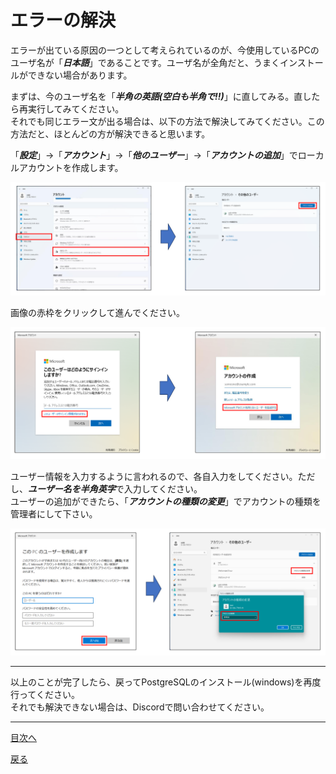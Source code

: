# エラーの解決

エラーが出ている原因の一つとして考えられているのが、今使用しているPCのユーザ名が「***日本語***」であることです。ユーザ名が全角だと、うまくインストールができない場合があります。  

まずは、今のユーザ名を「***半角の英語(空白も半角で!!)***」に直してみる。直したら再実行してみてください。  
それでも同じエラー文が出る場合は、以下の方法で解決してみてください。この方法だと、ほとんどの方が解決できると思います。  

「***設定***」->「***アカウント***」->「***他のユーザー***」->「***アカウントの追加***」でローカルアカウントを作成します。  

<img src="https://github.com/122yuuki/SDP_DB/blob/main/Section_1/img_ano/ano_1.png">  

画像の赤枠をクリックして進んでください。  

<img src="https://github.com/122yuuki/SDP_DB/blob/main/Section_1/img_ano/ano_2.png">  

ユーザー情報を入力するように言われるので、各自入力をしてください。ただし、***ユーザー名を半角英字***で入力してください。  
ユーザーの追加ができたら、「***アカウントの種類の変更***」でアカウントの種類を管理者にして下さい。  

<img src="https://github.com/122yuuki/SDP_DB/blob/main/Section_1/img_ano/ano_3.png">  

___

以上のことが完了したら、戻ってPostgreSQLのインストール(windows)を再度行ってください。  
それでも解決できない場合は、Discordで問い合わせてください。  
___
[目次へ](https://github.com/122yuuki/SDP_DB/blob/main/README.md)

[戻る](https://github.com/122yuuki/SDP_DB/blob/main/Section_1/section_1-3.md)
